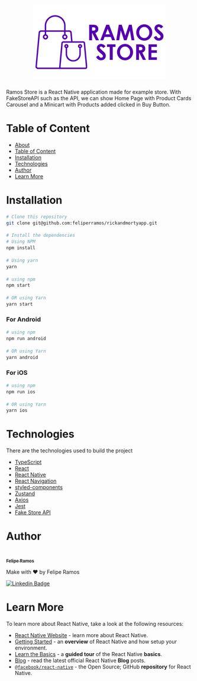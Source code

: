 <h1 align="center">
    <img alt="Ramos Store" title="#Ramos Store" src="./public/images/logo.png" />
</h1>

Ramos Store is a React Native application made for example store. With FakeStoreAPI such as the API, we can show Home Page with Product Cards Carousel and a Minicart with Products added clicked in Buy Button.

# Table of Content

<!--ts-->

- [About](#)
- [Table of Content](#Table-of-Content)
- [Installation](#Installation)
- [Technologies](#Technologies)
- [Author](#Author)
- [Learn More](#Learn-More)

<!--te-->

# Installation

```bash
# Clone this repository
git clone git@github.com:feliperramos/rickandmortyapp.git

# Install the dependencies
# Using NPM
npm install

# Using yarn
yarn

# using npm
npm start

# OR using Yarn
yarn start
```

### For Android

```bash
# using npm
npm run android

# OR using Yarn
yarn android
```

### For iOS

```bash
# using npm
npm run ios

# OR using Yarn
yarn ios
```

# Technologies

There are the technologies used to build the project

- [TypeScript](https://www.typescriptlang.org/docs/)
- [React](https://pt-br.reactjs.org)
- [React Native](https://reactnative.dev/docs/getting-started)
- [React Navigation](https://reactnavigation.org/docs/getting-started/)
- [styled-components](https://styled-components.com/docs)
- [Zustand](https://docs.pmnd.rs/zustand/getting-started/introduction)
- [Axios](https://axios-http.com/docs/intro)
- [Jest](https://jestjs.io/docs/tutorial-react-native)
- [Fake Store API](https://fakestoreapi.com/docs)

# Author

<a href="https://www.linkedin.com/in/feliperramos/">
  <img style="border-radius: 50%;" src="https://avatars.githubusercontent.com/u/28380855?v=4" width="100px;" alt=""/>
  <br />
  <sub><b>Felipe Ramos</b></sub>
</a>

Make with ❤️ by Felipe Ramos

[![Linkedin Badge](https://img.shields.io/badge/-Felipe-blue?style=flat-square&logo=Linkedin&logoColor=white&link=https://www.linkedin.com/in/feliperramos/)](https://www.linkedin.com/in/feliperramos/)

# Learn More

To learn more about React Native, take a look at the following resources:

- [React Native Website](https://reactnative.dev) - learn more about React Native.
- [Getting Started](https://reactnative.dev/docs/environment-setup) - an **overview** of React Native and how setup your environment.
- [Learn the Basics](https://reactnative.dev/docs/getting-started) - a **guided tour** of the React Native **basics**.
- [Blog](https://reactnative.dev/blog) - read the latest official React Native **Blog** posts.
- [`@facebook/react-native`](https://github.com/facebook/react-native) - the Open Source; GitHub **repository** for React Native.

